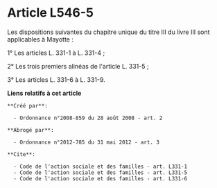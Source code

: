 # Article L546-5

Les dispositions suivantes du chapitre unique du titre III du livre III sont applicables à Mayotte : 

1° Les articles L. 331-1 à L. 331-4 ; 

2° Les trois premiers alinéas de l'article L. 331-5 ; 

3° Les articles L. 331-6 à L. 331-9.

**Liens relatifs à cet article**

	**Créé par**:

	  - Ordonnance n°2008-859 du 28 août 2008 - art. 2

	**Abrogé par**:

	  - Ordonnance n°2012-785 du 31 mai 2012 - art. 3

	**Cite**:

	  - Code de l'action sociale et des familles - art. L331-1
	  - Code de l'action sociale et des familles - art. L331-5
	  - Code de l'action sociale et des familles - art. L331-6
